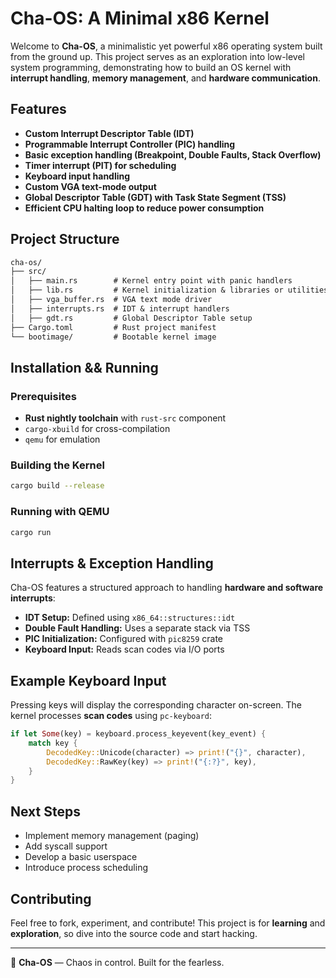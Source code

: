 # Cha-OS: A Minimal x86 Kernel

Welcome to **Cha-OS**, a minimalistic yet powerful x86 operating system built from the ground up. This project serves as an exploration into low-level system programming, demonstrating how to build an OS kernel with **interrupt handling**, **memory management**, and **hardware communication**.

## Features
- **Custom Interrupt Descriptor Table (IDT)**
- **Programmable Interrupt Controller (PIC) handling**
- **Basic exception handling (Breakpoint, Double Faults, Stack Overflow)**
- **Timer interrupt (PIT) for scheduling**
- **Keyboard input handling**
- **Custom VGA text-mode output**
- **Global Descriptor Table (GDT) with Task State Segment (TSS)**
- **Efficient CPU halting loop to reduce power consumption**

## Project Structure
```md
cha-os/
├── src/
│   ├── main.rs        # Kernel entry point with panic handlers
│   ├── lib.rs         # Kernel initialization & libraries or utilities
│   ├── vga_buffer.rs  # VGA text mode driver
│   ├── interrupts.rs  # IDT & interrupt handlers
│   ├── gdt.rs         # Global Descriptor Table setup
├── Cargo.toml         # Rust project manifest
└── bootimage/         # Bootable kernel image
```

## Installation && Running
### Prerequisites
- **Rust nightly toolchain** with `rust-src` component
- `cargo-xbuild` for cross-compilation
- `qemu` for emulation

### Building the Kernel
```sh
cargo build --release
```

### Running with QEMU
```sh
cargo run
```

## Interrupts & Exception Handling
Cha-OS features a structured approach to handling **hardware and software interrupts**:

- **IDT Setup:** Defined using `x86_64::structures::idt`
- **Double Fault Handling:** Uses a separate stack via TSS
- **PIC Initialization:** Configured with `pic8259` crate
- **Keyboard Input:** Reads scan codes via I/O ports

## Example Keyboard Input
Pressing keys will display the corresponding character on-screen. The kernel processes **scan codes** using `pc-keyboard`:
```rust
if let Some(key) = keyboard.process_keyevent(key_event) {
    match key {
        DecodedKey::Unicode(character) => print!("{}", character),
        DecodedKey::RawKey(key) => print!("{:?}", key),
    }
}
```

## Next Steps
- Implement memory management (paging)
- Add syscall support
- Develop a basic userspace
- Introduce process scheduling

## Contributing
Feel free to fork, experiment, and contribute! This project is for **learning** and **exploration**, so dive into the source code and start hacking.

---
🚀 **Cha-OS** — Chaos in control. Built for the fearless.


